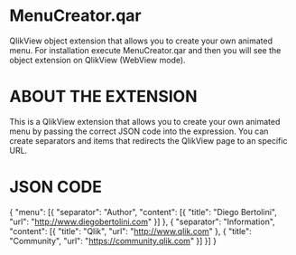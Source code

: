 # MenuCreator.qar
QlikView object extension that allows you to create your own animated menu.
For installation execute MenuCreator.qar and then you will see the object extension on QlikView (WebView mode).

# ABOUT THE EXTENSION

This is a QlikView extension that allows you to create your own animated menu by passing the correct JSON code into the expression.
You can create separators and items that redirects the QlikView page to an specific URL.

# JSON CODE

{
    "menu": [{
        "separator": "Author",
        "content": [{
            "title": "Diego Bertolini",
            "url": "http://www.diegobertolini.com"
        }]
    }, {
        "separator": "Information",
        "content": [{
            "title": "Qlik",
            "url": "http://www.qlik.com"
        }, {
            "title": "Community",
            "url": "https://community.qlik.com"
        }]
    }]
}
